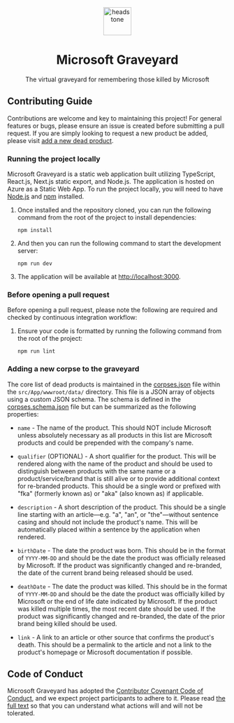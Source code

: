 <div align="center">
    <img src="https://raw.githubusercontent.com/victorfrye/victorfrye/main/images/headstone.svg" alt="headstone" height="64" width="64" />
    <h1>Microsoft Graveyard</h1>
    <p>The virtual graveyard for remembering those killed by Microsoft</p>
</div>

## Contributing Guide

Contributions are welcome and key to maintaining this project! For general features or bugs, please ensure an issue is created before submitting a pull request. If you are simply looking to request a new product be added, please visit [add a new dead product](#adding-a-new-corpse-to-the-graveyard).

### Running the project locally

Microsoft Graveyard is a static web application built utilizing TypeScript, React.js, Next.js static export, and Node.js. The application is hosted on Azure as a Static Web App. To run the project locally, you will need to have [Node.js](https://nodejs.org/en/download) and [npm](https://docs.npmjs.com/downloading-and-installing-node-js-and-npm) installed.

1. Once installed and the repository cloned, you can run the following command from the root of the project to install dependencies:

   ```pwsh
   npm install
   ```

2. And then you can run the following command to start the development server:

   ```pwsh
   npm run dev
   ```

3. The application will be available at [http://localhost:3000](http://localhost:3000).

### Before opening a pull request

Before opening a pull request, please note the following are required and checked by continuous integration workflow:

1. Ensure your code is formatted by running the following command from the root of the project:

   ```pwsh
   npm run lint
   ```

### Adding a new corpse to the graveyard

The core list of dead products is maintained in the [corpses.json](src/App/wwwroot/data/corpses.json) file within the `src/App/wwwroot/data/` directory. This file is a JSON array of objects using a custom JSON schema. The schema is defined in the [corpses.schema.json](/files/corpses.schema.json) file but can be summarized as the following properties:

- `name` - The name of the product. This should NOT include Microsoft unless absolutely necessary as all products in this list are Microsoft products and could be prepended with the company's name.

- `qualifier` (OPTIONAL) - A short qualifier for the product. This will be rendered along with the name of the product and should be used to distinguish between products with the same name or a product/service/brand that is still alive or to provide additional context for re-branded products. This should be a single word or prefixed with "fka" (formerly known as) or "aka" (also known as) if applicable.

- `description` - A short description of the product. This should be a single line starting with an article—e.g. "a", "an", or "the"—without sentence casing and should not include the product's name. This will be automatically placed within a sentence by the application when rendered.

- `birthDate` - The date the product was born. This should be in the format of `YYYY-MM-DD` and should be the date the product was officially released by Microsoft. If the product was significantly changed and re-branded, the date of the current brand being released should be used.

- `deathDate` - The date the product was killed. This should be in the format of `YYYY-MM-DD` and should be the date the product was officially killed by Microsoft or the end of life date indicated by Microsoft. If the product was killed multiple times, the most recent date should be used. If the product was significantly changed and re-branded, the date of the prior brand being killed should be used.

- `link` - A link to an article or other source that confirms the product's death. This should be a permalink to the article and not a link to the product's homepage or Microsoft documentation if possible.

## Code of Conduct

Microsoft Graveyard has adopted the [Contributor Covenant Code of Conduct](https://www.contributor-covenant.org/), and we expect project participants to adhere to it. Please read [the full text](/.github/CODE_OF_CONDUCT.md) so that you can understand what actions will and will not be tolerated.
